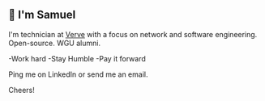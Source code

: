 ## 👋 I'm Samuel

I'm technician at [Verve](https://www.verveit.com/#) with a focus on network and software engineering. Open-source. WGU alumni.

-Work hard
-Stay Humble
-Pay it forward

Ping me on LinkedIn or send me an email.

Cheers!
